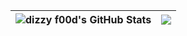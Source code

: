 | <img align="center" src="https://github-readme-stats.vercel.app/api?username=dizzyf00d&count_private=true&show_icons=true&hide=prs&theme=github_dark&hide_border=true" alt="dizzy f00d's GitHub Stats" /> | <img align="center" src="https://github-readme-stats.vercel.app/api/top-langs/?username=dizzyf00d&layout=compact&theme=github_dark&hide_border=true" /> |
| ------------- | ------------- |
